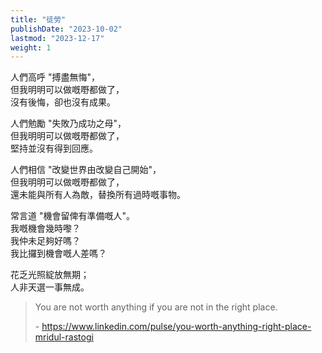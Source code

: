 ```yaml
---
title: "徒勞"
publishDate: "2023-10-02"
lastmod: "2023-12-17"
weight: 1
---
```


人們高呼 "搏盡無悔"，<br/>
但我明明可以做嘅嘢都做了，<br/>
沒有後悔，卻也沒有成果。<br/>

人們勉勵 "失敗乃成功之母"，<br/>
但我明明可以做嘅嘢都做了，<br/>
堅持並沒有得到回應。<br/>

人們相信 "改變世界由改變自己開始"，<br/>
但我明明可以做嘅嘢都做了，<br/>
還未能與所有人為敵，替換所有過時嘅事物。<br/>

常言道 "機會留俾有準備嘅人"。<br/>
我嘅機會幾時嚟？<br/>
我仲未足夠好嗎？<br/>
我比攞到機會嘅人差嗎？<br/>

花乏光照綻放無期；<br/>
人非天選一事無成。<br/>

> You are not worth anything if you are not in the right place.
>
> \- <https://www.linkedin.com/pulse/you-worth-anything-right-place-mridul-rastogi>
